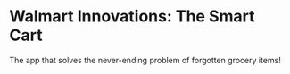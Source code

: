 # Walmart Innovations: The Smart Cart
The app that solves the never-ending problem of forgotten grocery items!
